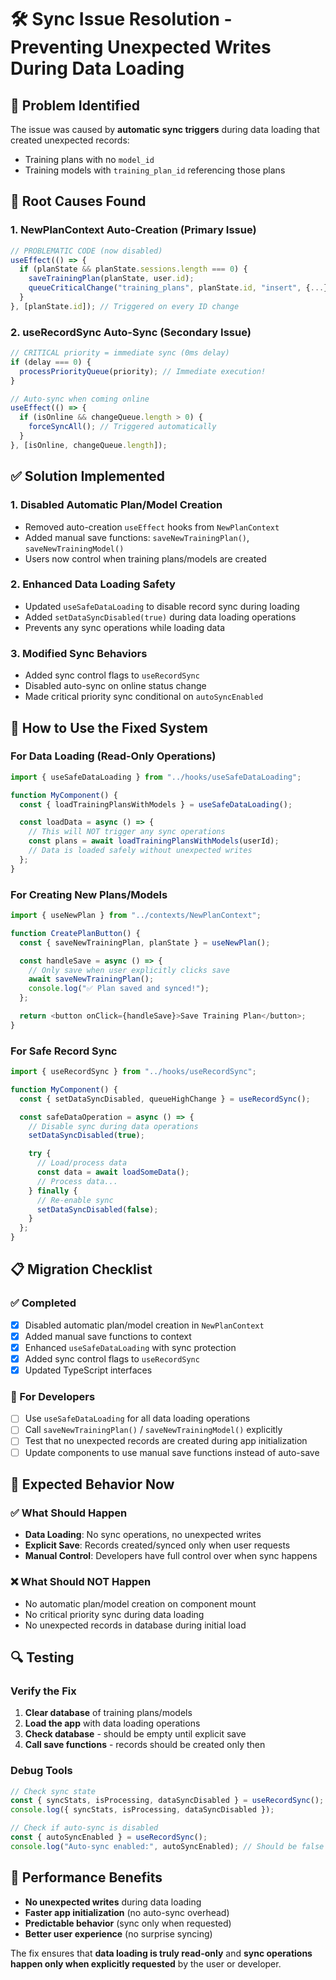 # 🛠️ Sync Issue Resolution - Preventing Unexpected Writes During Data Loading

## 🐛 Problem Identified

The issue was caused by **automatic sync triggers** during data loading that created unexpected records:

- Training plans with no `model_id`
- Training models with `training_plan_id` referencing those plans

## 🔧 Root Causes Found

### 1. **NewPlanContext Auto-Creation** (Primary Issue)

```typescript
// PROBLEMATIC CODE (now disabled)
useEffect(() => {
  if (planState && planState.sessions.length === 0) {
    saveTrainingPlan(planState, user.id);
    queueCriticalChange("training_plans", planState.id, "insert", {...});
  }
}, [planState.id]); // Triggered on every ID change
```

### 2. **useRecordSync Auto-Sync** (Secondary Issue)

```typescript
// CRITICAL priority = immediate sync (0ms delay)
if (delay === 0) {
  processPriorityQueue(priority); // Immediate execution!
}

// Auto-sync when coming online
useEffect(() => {
  if (isOnline && changeQueue.length > 0) {
    forceSyncAll(); // Triggered automatically
  }
}, [isOnline, changeQueue.length]);
```

## ✅ Solution Implemented

### 1. **Disabled Automatic Plan/Model Creation**

- Removed auto-creation `useEffect` hooks from `NewPlanContext`
- Added manual save functions: `saveNewTrainingPlan()`, `saveNewTrainingModel()`
- Users now control when training plans/models are created

### 2. **Enhanced Data Loading Safety**

- Updated `useSafeDataLoading` to disable record sync during loading
- Added `setDataSyncDisabled(true)` during data loading operations
- Prevents any sync operations while loading data

### 3. **Modified Sync Behaviors**

- Added sync control flags to `useRecordSync`
- Disabled auto-sync on online status change
- Made critical priority sync conditional on `autoSyncEnabled`

## 🚀 How to Use the Fixed System

### For Data Loading (Read-Only Operations)

```typescript
import { useSafeDataLoading } from "../hooks/useSafeDataLoading";

function MyComponent() {
  const { loadTrainingPlansWithModels } = useSafeDataLoading();

  const loadData = async () => {
    // This will NOT trigger any sync operations
    const plans = await loadTrainingPlansWithModels(userId);
    // Data is loaded safely without unexpected writes
  };
}
```

### For Creating New Plans/Models

```typescript
import { useNewPlan } from "../contexts/NewPlanContext";

function CreatePlanButton() {
  const { saveNewTrainingPlan, planState } = useNewPlan();

  const handleSave = async () => {
    // Only save when user explicitly clicks save
    await saveNewTrainingPlan();
    console.log("✅ Plan saved and synced!");
  };

  return <button onClick={handleSave}>Save Training Plan</button>;
}
```

### For Safe Record Sync

```typescript
import { useRecordSync } from "../hooks/useRecordSync";

function MyComponent() {
  const { setDataSyncDisabled, queueHighChange } = useRecordSync();

  const safeDataOperation = async () => {
    // Disable sync during data operations
    setDataSyncDisabled(true);

    try {
      // Load/process data
      const data = await loadSomeData();
      // Process data...
    } finally {
      // Re-enable sync
      setDataSyncDisabled(false);
    }
  };
}
```

## 📋 Migration Checklist

### ✅ Completed

- [x] Disabled automatic plan/model creation in `NewPlanContext`
- [x] Added manual save functions to context
- [x] Enhanced `useSafeDataLoading` with sync protection
- [x] Added sync control flags to `useRecordSync`
- [x] Updated TypeScript interfaces

### 🔧 For Developers

- [ ] Use `useSafeDataLoading` for all data loading operations
- [ ] Call `saveNewTrainingPlan()` / `saveNewTrainingModel()` explicitly
- [ ] Test that no unexpected records are created during app initialization
- [ ] Update components to use manual save functions instead of auto-save

## 🎯 Expected Behavior Now

### ✅ What Should Happen

- **Data Loading**: No sync operations, no unexpected writes
- **Explicit Save**: Records created/synced only when user requests
- **Manual Control**: Developers have full control over when sync happens

### ❌ What Should NOT Happen

- No automatic plan/model creation on component mount
- No critical priority sync during data loading
- No unexpected records in database during initial load

## 🔍 Testing

### Verify the Fix

1. **Clear database** of training plans/models
2. **Load the app** with data loading operations
3. **Check database** - should be empty until explicit save
4. **Call save functions** - records should be created only then

### Debug Tools

```typescript
// Check sync state
const { syncStats, isProcessing, dataSyncDisabled } = useRecordSync();
console.log({ syncStats, isProcessing, dataSyncDisabled });

// Check if auto-sync is disabled
const { autoSyncEnabled } = useRecordSync();
console.log("Auto-sync enabled:", autoSyncEnabled); // Should be false initially
```

## 🚀 Performance Benefits

- **No unexpected writes** during data loading
- **Faster app initialization** (no auto-sync overhead)
- **Predictable behavior** (sync only when requested)
- **Better user experience** (no surprise syncing)

The fix ensures that **data loading is truly read-only** and **sync operations happen only when explicitly requested** by the user or developer.
